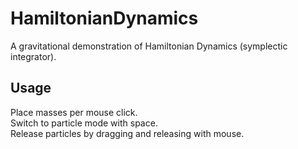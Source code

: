 # HamiltonianDynamics
A gravitational demonstration of Hamiltonian Dynamics (symplectic integrator).

## Usage
Place masses per mouse click.\
Switch to particle mode with space.\
Release particles by dragging and releasing with mouse.
